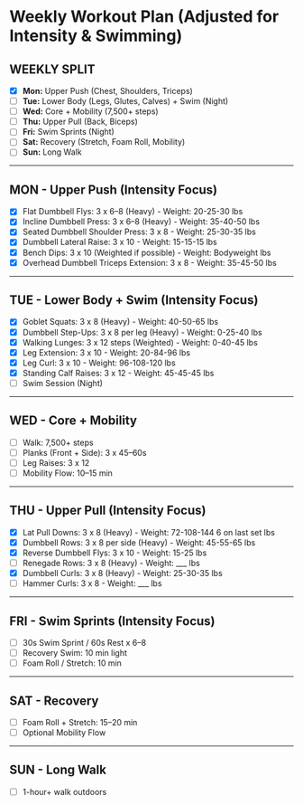# Weekly Workout Plan (Adjusted for Intensity & Swimming)

## WEEKLY SPLIT
- [x] **Mon:** Upper Push (Chest, Shoulders, Triceps)
- [ ] **Tue:** Lower Body (Legs, Glutes, Calves) + Swim (Night)
- [ ] **Wed:** Core + Mobility (7,500+ steps)
- [ ] **Thu:** Upper Pull (Back, Biceps)
- [ ] **Fri:** Swim Sprints (Night)
- [ ] **Sat:** Recovery (Stretch, Foam Roll, Mobility)
- [ ] **Sun:** Long Walk

---

## MON - Upper Push (Intensity Focus)
- [x] Flat Dumbbell Flys: 3 x 6–8 (Heavy) - Weight: 20-25-30 lbs
- [x] Incline Dumbbell Press: 3 x 6–8 (Heavy) - Weight: 35-40-50 lbs
- [x] Seated Dumbbell Shoulder Press: 3 x 8 - Weight: 25-30-35 lbs
- [x] Dumbbell Lateral Raise: 3 x 10 - Weight: 15-15-15 lbs
- [x] Bench Dips: 3 x 10 (Weighted if possible) - Weight: Bodyweight lbs
- [x] Overhead Dumbbell Triceps Extension: 3 x 8 - Weight: 35-45-50 lbs

---

## TUE - Lower Body + Swim (Intensity Focus)
- [x] Goblet Squats: 3 x 8 (Heavy) - Weight: 40-50-65 lbs
- [x] Dumbbell Step-Ups: 3 x 8 per leg (Heavy) - Weight: 0-25-40 lbs
- [x] Walking Lunges: 3 x 12 steps (Weighted) - Weight: 0-40-45 lbs
- [x] Leg Extension: 3 x 10 - Weight: 20-84-96 lbs
- [x] Leg Curl: 3 x 10 - Weight: 96-108-120 lbs
- [x] Standing Calf Raises: 3 x 12 - Weight: 45-45-45 lbs
- [ ] Swim Session (Night)

---

## WED - Core + Mobility
- [ ] Walk: 7,500+ steps
- [ ] Planks (Front + Side): 3 x 45–60s
- [ ] Leg Raises: 3 x 12
- [ ] Mobility Flow: 10–15 min

---

## THU - Upper Pull (Intensity Focus)
- [x] Lat Pull Downs: 3 x 8 (Heavy) - Weight: 72-108-144 6 on last set lbs
- [x] Dumbbell Rows: 3 x 8 per side (Heavy) - Weight: 45-55-65 lbs
- [x] Reverse Dumbbell Flys: 3 x 10 - Weight: 15-25 lbs
- [ ] Renegade Rows: 3 x 8 (Heavy) - Weight: ___ lbs
- [x] Dumbbell Curls: 3 x 8 (Heavy) - Weight: 25-30-35 lbs
- [ ] Hammer Curls: 3 x 8 - Weight: ___ lbs

---

## FRI - Swim Sprints (Intensity Focus)
- [ ] 30s Swim Sprint / 60s Rest x 6–8
- [ ] Recovery Swim: 10 min light
- [ ] Foam Roll / Stretch: 10 min

---

## SAT - Recovery
- [ ] Foam Roll + Stretch: 15–20 min
- [ ] Optional Mobility Flow

---

## SUN - Long Walk
- [ ] 1-hour+ walk outdoors